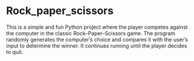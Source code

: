 # Rock_paper_scissors
This is a simple and fun Python project where the player competes against the computer in the classic Rock–Paper–Scissors game.  The program randomly generates the computer’s choice and compares it with the user’s input to determine the winner. It continues running until the player decides to quit.
